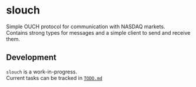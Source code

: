
# slouch
Simple OUCH protocol for communication with NASDAQ markets. <br>
Contains strong types for messages and a simple client to send and receive them.

## Development
`slouch` is a work-in-progress. <br>
Current tasks can be tracked in [`TODO.md`](TODO.md)

